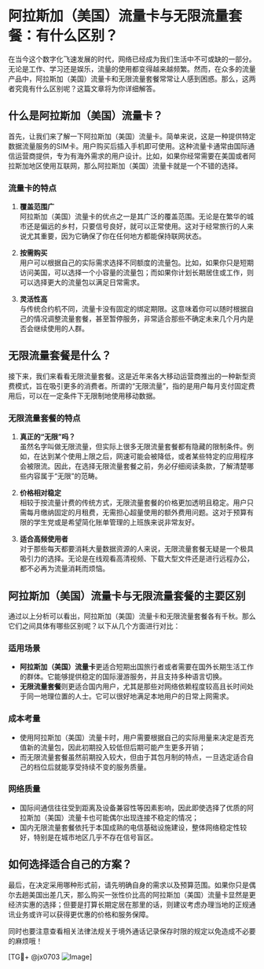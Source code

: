 # 阿拉斯加（美国）流量卡与无限流量套餐：有什么区别？

在当今这个数字化飞速发展的时代，网络已经成为我们生活中不可或缺的一部分。无论是工作、学习还是娱乐，流量的使用都变得越来越频繁。然而，在众多的流量产品中，阿拉斯加（美国）流量卡和无限流量套餐常常让人感到困惑。那么，这两者究竟有什么区别呢？这篇文章将为你详细解答。

## 什么是阿拉斯加（美国）流量卡？

首先，让我们来了解一下阿拉斯加（美国）流量卡。简单来说，这是一种提供特定数据流量服务的SIM卡。用户购买后插入手机即可使用。这种流量卡通常由国际通信运营商提供，专为有海外需求的用户设计。比如，如果你经常需要在美国或者阿拉斯加地区使用互联网，那么阿拉斯加（美国）流量卡就是一个不错的选择。

### 流量卡的特点

1. **覆盖范围广**  
   阿拉斯加（美国）流量卡的优点之一是其广泛的覆盖范围。无论是在繁华的城市还是偏远的乡村，只要信号良好，就可以正常使用。这对于经常旅行的人来说尤其重要，因为它确保了你在任何地方都能保持联网状态。

2. **按需购买**  
   用户可以根据自己的实际需求选择不同额度的流量包。比如，如果你只是短期访问美国，可以选择一个小容量的流量包；而如果你计划长期居住或工作，则可以选择更大的流量包以满足日常需求。

3. **灵活性高**  
   与传统合约机不同，流量卡没有固定的绑定期限。这意味着你可以随时根据自己的情况调整流量套餐，甚至暂停服务，非常适合那些不确定未来几个月内是否会继续使用的人群。

## 无限流量套餐是什么？

接下来，我们来看看无限流量套餐。这是近年来各大移动运营商推出的一种新型资费模式，旨在吸引更多的消费者。所谓的“无限流量”，指的是用户每月支付固定费用后，可以在一定条件下无限制地使用移动数据。

### 无限流量套餐的特点

1. **真正的“无限”吗？**  
   虽然名字叫做无限流量，但实际上很多无限流量套餐都有隐藏的限制条件。例如，在达到某个使用上限之后，网速可能会被降低，或者某些特定的应用程序会被限流。因此，在选择无限流量套餐之前，务必仔细阅读条款，了解清楚哪些内容属于“无限”的范畴。

2. **价格相对稳定**  
   相较于按流量计费的传统方式，无限流量套餐的价格更加透明且稳定。用户只需每月缴纳固定的月租费，无需担心超量使用的额外费用问题。这对于预算有限的学生党或是希望简化账单管理的上班族来说非常友好。

3. **适合高频使用者**  
   对于那些每天都要消耗大量数据资源的人来说，无限流量套餐无疑是一个极具吸引力的选择。无论是在线观看高清视频、下载大型文件还是进行远程办公，都不必再为流量消耗而烦恼。

## 阿拉斯加（美国）流量卡与无限流量套餐的主要区别

通过以上分析可以看出，阿拉斯加（美国）流量卡和无限流量套餐各有千秋。那么它们之间具体有哪些区别呢？以下从几个方面进行对比：

### 适用场景

- **阿拉斯加（美国）流量卡**更适合短期出国旅行者或者需要在国外长期生活工作的群体。它能够提供稳定的国际漫游服务，并且支持多种语言切换。
- **无限流量套餐**则更适合国内用户，尤其是那些对网络依赖程度较高且长时间处于同一地理位置的人士。它可以很好地满足本地用户的日常上网需求。

### 成本考量

- 使用阿拉斯加（美国）流量卡时，用户需要根据自己的实际用量来决定是否充值新的流量包，因此初期投入较低但后期可能产生更多开销；
- 而无限流量套餐虽然前期投入较大，但由于其包月制的特点，一旦选定适合自己的档位后就能享受持续不变的服务质量。

### 网络质量

- 国际间通信往往受到距离及设备兼容性等因素影响，因此即使选择了优质的阿拉斯加（美国）流量卡也可能偶尔出现连接不稳定的情况；
- 国内无限流量套餐依托于本国成熟的电信基础设施建设，整体网络稳定性较好，特别是在城市地区几乎不存在信号盲区。

## 如何选择适合自己的方案？

最后，在决定采用哪种形式前，请先明确自身的需求以及预算范围。如果你只是偶尔去趟美国出差几天，那么购买一张性价比高的阿拉斯加（美国）流量卡显然是更经济实惠的选择；但要是打算长期定居在那里的话，则建议考虑办理当地的正规通讯业务或许可以获得更优惠的价格和服务保障。

同时也要注意查看相关法律法规关于境外通话记录保存时限的规定以免造成不必要的麻烦哦！

[TG💪+ @jx0703 ![Image](https://github.com/user-attachments/assets/dbca1d08-cadb-493c-b0ec-ad6f7a83f270)]